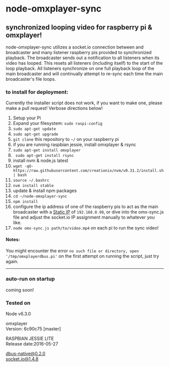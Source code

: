 # node-omxplayer-sync

## synchronized looping video for raspberry pi &amp; omxplayer!

node-omxplayer-sync utilizes a socket.io connection between and broadcaster and many listener raspberry pis provided to synchronized playback. The broadcaster sends out a notification to all listeners when its video has looped. This resets all listeners (including itself) to the start of the loop playback. All listeners synchronize on one full playback loop of the main broadcaster and will continually attempt to re-sync each time the main broadcaster's file loops.

### to install for deployment:

Currently the installer script does not work, if you want to make one, please make a pull request! Verbose directions below!

1. Setup your Pi
  1. Expand your filesystem: `sudo raspi-config`
  1. `sudo apt-get update`
  1. `sudo apt-get upgrade`
1. `git clone` this repository to `~/` on your raspberry pi
1. if you are running raspbian jessie, install omxplayer & rsync
  1. `sudo apt-get install omxplayer`
  1. ` sudo apt-get install rsync`
1. install nvm & node.js latest
 1. `wget -qO- https://raw.githubusercontent.com/creationix/nvm/v0.31.2/install.sh | bash`
 1. `source ~/.bashrc`
 1. `nvm install stable`
1. update & install npm packages
  1. `cd ~/node-omxplayer-sync`
  1. `npm install`
1. configure the ip address of one of the raspberry pis to act as the main broadcaster with a [Static IP](https://pihw.wordpress.com/guides/direct-network-connection/in-a-nut-shell-direct-network-connection/) of `192.168.0.99`, or dive into the omx-sync.js file and adjust the socket.io IP assignment manually to whatever you like.
1. `node omx-sync.js path/to/video.mp4` on each pi to run the sync video!

#### Notes:  
You might encounter the error `no such file or directory, open '/tmp/omxplayerdbus.pi'` on the first attempt on running the script, just try again.

--------------------------------------------------------------------------------

### auto-run on startup

coming soon!

### Tested on

Node v6.3.0

omxplayer<br>Version: 6c90c75 [master]

RASPBIAN JESSIE LITE<br>Release date:2016-05-27

dbus-native@0.2.0<br>socket.io@1.4.8
